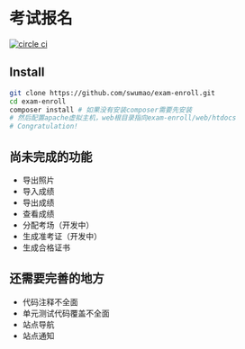 # 考试报名

[![circle ci](https://circleci.com/gh/swumao/exam-enroll.svg?style=shield&circle-token=225c588b53c9fca13d451b7a2c4ef94bea2fc498)](https://circleci.com/gh/swumao/exam-enroll)



## Install
```bash
git clone https://github.com/swumao/exam-enroll.git
cd exam-enroll
composer install # 如果没有安装composer需要先安装
# 然后配置apache虚拟主机，web根目录指向exam-enroll/web/htdocs
# Congratulation!
```
## 尚未完成的功能

- 导出照片
- 导入成绩
- 导出成绩
- 查看成绩
- 分配考场（开发中）
- 生成准考证（开发中）
- 生成合格证书

## 还需要完善的地方

- 代码注释不全面
- 单元测试代码覆盖不全面
- 站点导航
- 站点通知
